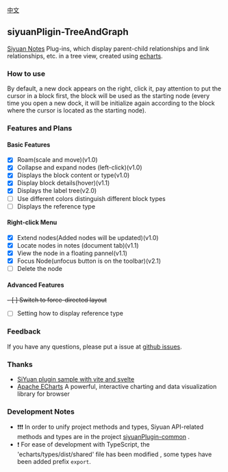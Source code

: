 [中文](https://github.com/etchnight/siyuanPlugin-networkCustom/blob/main/README.md)

## siyuanPligin-TreeAndGraph

[Siyuan Notes](https://b3log.org/siyuan/) Plug-ins, which display parent-child relationships and link relationships, etc. in a tree view, created using [echarts](https://echarts.apache.org/zh/index.html).

### How to use

By default, a new dock appears on the right, click it, pay attention to put the cursor in a block first, the block will be used as the starting node (every time you open a new dock, it will be initialize again according to the block where the cursor is located as the starting node).

### Features and Plans

#### Basic Features

- [x] Roam(scale and move)(v1.0)
- [x] Collapse and expand nodes (left-click)(v1.0)
- [x] Displays the block content or type(v1.0)
- [x] Display block details(hover)(v1.1)
- [x] Displays the label tree(v2.0)
- [ ] Use different colors distinguish different block types
- [ ] Displays the reference type

#### Right-click Menu

- [x] Extend nodes(Added nodes will be updated)(v1.0)
- [x] Locate nodes in notes (document tab)(v1.1)
- [x] View the node in a floating pannel(v1.1)
- [x] Focus Node(unfocus button is on the toolbar)(v2.1)
- [ ] Delete the node

#### Advanced Features

~~- [ ] Switch to force-directed layout~~
- [ ] Setting how to display reference type

### Feedback

If you have any questions, please put a issue at [github issues](https://github.com/etchnight/siyuanPlugin-networkCustom/issues).

### Thanks

- [SiYuan plugin sample with vite and svelte](https://github.com/siyuan-note/plugin-sample-vite-svelte)
- [Apache ECharts](https://github.com/apache/echarts) A powerful, interactive charting and data visualization library for browser

### Development Notes

- ❗❗❗ In order to unify project methods and types, Siyuan API-related methods and types are in the project [siyuanPlugin-common](https://github.com/etchnight/siyuanPlugin-common) .
- ❗ For ease of development with TypeScript, the 'echarts/types/dist/shared' file has been modified , some types have been added prefix `export`.

